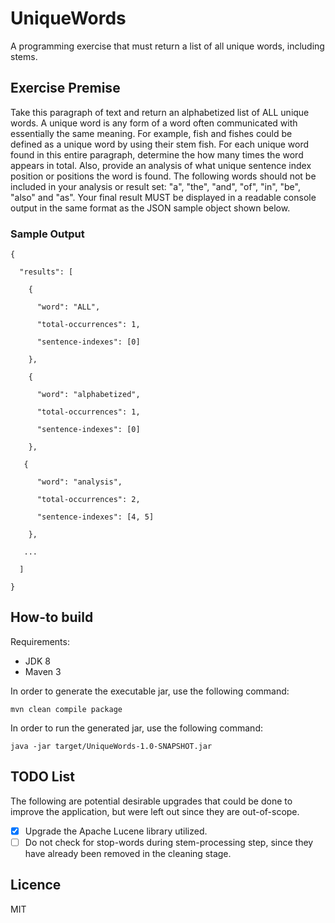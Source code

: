 # UniqueWords

A programming exercise that must return a list of all unique words, including stems.

## Exercise Premise

Take this paragraph of text and return an alphabetized list of ALL unique words.  A unique word is any form of a word often communicated with essentially the same meaning. For example, fish and fishes could be defined as a unique word by using their stem fish. For each unique word found in this entire paragraph, determine the how many times the word appears in total. Also, provide an analysis of what unique sentence index position or positions the word is found. The following words should not be included in your analysis or result set: "a", "the", "and", "of", "in", "be", "also" and "as".  Your final result MUST be displayed in a readable console output in the same format as the JSON sample object shown below.

### Sample Output

```
{

  "results": [

    {

      "word": "ALL",

      "total-occurrences": 1,

      "sentence-indexes": [0]

    },

    {

      "word": "alphabetized",

      "total-occurrences": 1,

      "sentence-indexes": [0]

    },

   {

      "word": "analysis",

      "total-occurrences": 2,

      "sentence-indexes": [4, 5]

    },

   ...

  ]

}
```

## How-to build

Requirements:

- JDK 8
- Maven 3

In order to generate the executable jar, use the following command:

```mvn clean compile package```

In order to run the generated jar, use the following command:

```java -jar target/UniqueWords-1.0-SNAPSHOT.jar```

## TODO List

The following are potential desirable upgrades that could be done to improve the application, but were left out since they are out-of-scope.

- [X]  Upgrade the Apache Lucene library utilized.
- [ ]  Do not check for stop-words during stem-processing step, since they have already been removed in the cleaning stage.

## Licence

MIT